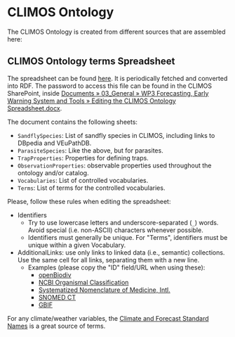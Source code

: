 # CLIMOS Ontology

The CLIMOS Ontology is created from different sources that are assembled here:

## CLIMOS Ontology terms Spreadsheet

The spreadsheet can be found
[here](https://myogc1-my.sharepoint.com/:x:/g/personal/avillar_ogc_org/Ee4D7-XcVddNoKwi7F1tuuYBuxDX_u7ZaQI5QLjzqmxTgQ?e=4rp8xX).
It is periodically fetched and converted into RDF. The password to access this file can be found in the CLIMOS
SharePoint, inside 
[Documents » 03_General » WP3 Forecasting, Early Warning System and Tools » Editing the CLIMOS Ontology Spreadsheet.docx](https://ihmt.sharepoint.com/:w:/r/sites/CLIMOSProject/Documentos%20Partilhados/03_General/WP3%20Forecasting,%20Early%20Warning%20System%20and%20Tools/Editing%20the%20CLIMOS%20Ontology%20spreadsheet.docx?d=w2e0588ca736e4d11a4aaa9d88aefe3f1&csf=1&web=1&e=MPKLwz).

The document contains the following sheets:

* `SandflySpecies`: List of sandfly species in CLIMOS, including links to DBpedia and VEuPathDB.
* `ParasiteSpecies`: Like the above, but for parasites.
* `TrapProperties`: Properties for defining traps.
* `ObservationProperties`: observable properties used throughout the ontology and/or catalog.
* `Vocabularies`: List of controlled vocabularies.
* `Terms`: List of terms for the controlled vocabularies.

Please, follow these rules when editing the spreadsheet:

* Identifiers
  * Try to use lowercase letters and underscore-separated (`_`) words. Avoid special (i.e. non-ASCII)
    characters whenever possible.
  * Identifiers must generally be unique. For "Terms", identifiers must be unique within a given Vocabulary.
* AdditionalLinks: use only links to linked data (i.e., semantic) collections. Use the same cell for all links,
  separating them with a new line.
  * Examples (please copy the "ID" field/URL when using these):
    * [openBiodiv](https://openbiodiv.net/)
    * [NCBI Organismal Classification](https://bioportal.bioontology.org/ontologies/NCBITAXON?p=classes&conceptid=5661)
    * [Systematized Nomenclature of Medicine, Intl.](http://purl.bioontology.org/ontology/SNMI/L-50481)
    * [SNOMED CT](https://bioportal.bioontology.org/ontologies/SNOMEDCT?p=classes&conceptid=16043006)
    * [GBIF](https://www.gbif.org/species/3235457)

For any climate/weather variables, the [Climate and Forecast Standard Names](http://vocab.nerc.ac.uk/standard_name/)
is a great source of terms.

